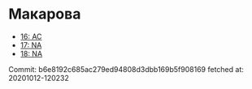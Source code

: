# Макарова
- [16: AC](16.md)
- [17: NA](17.md)
- [18: NA](18.md)

Commit: b6e8192c685ac279ed94808d3dbb169b5f908169
 fetched at: 20201012-120232
